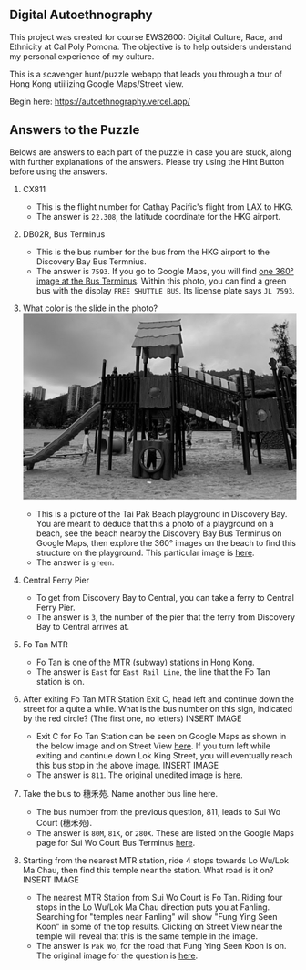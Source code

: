 ## Digital Autoethnography
This project was created for course EWS2600: Digital Culture, Race, and Ethnicity at Cal Poly Pomona. The objective is to help outsiders understand my personal experience of my culture. 

This is a scavenger hunt/puzzle webapp that leads you through a tour of Hong Kong utiilizing Google Maps/Street view. 

Begin here: https://autoethnography.vercel.app/

## Answers to the Puzzle
Belows are answers to each part of the puzzle in case you are stuck, along with further explanations of the answers. Please try using the Hint Button before using the answers.

1. CX811
    * This is the flight number for Cathay Pacific's flight from LAX to HKG. 
    * The answer is `22.308`, the latitude coordinate for the HKG airport. 
    
2. DB02R, Bus Terminus
    * This is the bus number for the bus from the HKG airport to the Discovery Bay Bus Termnius. 
    * The answer is `7593`. If you go to Google Maps, you will find [one 360° image at the Bus Terminus](https://goo.gl/maps/8VJee1Q7sAsxgTz7A). Within this photo, you can find a green bus with the display `FREE SHUTTLE BUS`. Its license plate says `JL 7593`.
    
3. What color is the slide in the photo?
![Beach Slide](https://github.com/alisonfung/autoethnography/blob/initial/src/images/Beach.png?raw=true)
    * This is a picture of the Tai Pak Beach playground in Discovery Bay. You are meant to deduce that this a photo of a playground on a beach, see the beach nearby the Discovery Bay Bus Terminus on Google Maps, then explore the 360° images on the beach to find this structure on the playground. This particular image is [here](https://goo.gl/maps/VQMcg4uaKVbQMni78).
    * The answer is `green`. 

4. Central Ferry Pier
    * To get from Discovery Bay to Central, you can take a ferry to Central Ferry Pier.
    * The answer is `3`, the number of the pier that the ferry from Discovery Bay to Central arrives at. 

5. Fo Tan MTR
    * Fo Tan is one of the MTR (subway) stations in Hong Kong.
    * The answer is `East` for `East Rail Line`, the line that the Fo Tan station is on.
    
6. After exiting Fo Tan MTR Station Exit C, head left and continue down the street for a quite a while. What is the bus number on this sign, indicated by the red circle? (The first one, no letters)
INSERT IMAGE
    * Exit C for Fo Tan Station can be seen on Google Maps as shown in the below image and on Street View [here](https://goo.gl/maps/KFfTAjVvwC8ZqUoC6). If you turn left while exiting and continue down Lok King Street, you will eventually reach this bus stop in the above image. 
    INSERT IMAGE
    * The answer is `811`. The original unedited image is [here](https://goo.gl/maps/n2wGd2MwH6on1xLHA).
    
7. Take the bus to 穗禾苑. Name another bus line here.
    * The bus number from the previous question, 811, leads to Sui Wo Court (穗禾苑). 
    * The answer is `80M`, `81K`, or `280X`.
    These are listed on the Google Maps page for Sui Wo Court Bus Terminus [here](https://goo.gl/maps/zCn3Q5JrBwv6CbRX6). 
    
8. Starting from the nearest MTR station, ride 4 stops towards Lo Wu/Lok Ma Chau, then find this temple near the station. What road is it on?
INSERT IMAGE
    * The nearest MTR Station from Sui Wo Court is Fo Tan. Riding four stops in the Lo Wu/Lok Ma Chau direction puts you at Fanling. Searching for "temples near Fanling" will show "Fung Ying Seen Koon" in some of the top results. Clicking on Street View near the temple will reveal that this is the same temple in the image.
    * The answer is `Pak Wo`, for the road that Fung Ying Seen Koon is on. The original image for the question is [here](https://goo.gl/maps/q5qqvrFQxu5PgjDn6).

